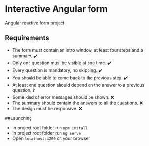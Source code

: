 # Interactive Angular form
Angular reactive form project

## Requirements
- The form must contain an intro window, at least four steps and a summary. :heavy_check_mark:
- Only one question must be visible at one time. :heavy_check_mark:
- Every question is mandatory, no skipping. :heavy_check_mark:
- You should be able to come back to the previous step. :heavy_check_mark:
- At least one question should depend on the answer to a previous question. :question:
- Some kind of error messages should be shown. :x:
- The summary should contain the answers to all the questions. :x:
- The design must be responsive. :x:

##Launching
- In project root folder run ```npm install```
- In project root folder run ```ng serve```
- Open ```localhost:4200``` on your browser.
